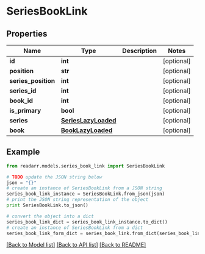 # SeriesBookLink


## Properties

Name | Type | Description | Notes
------------ | ------------- | ------------- | -------------
**id** | **int** |  | [optional] 
**position** | **str** |  | [optional] 
**series_position** | **int** |  | [optional] 
**series_id** | **int** |  | [optional] 
**book_id** | **int** |  | [optional] 
**is_primary** | **bool** |  | [optional] 
**series** | [**SeriesLazyLoaded**](SeriesLazyLoaded.md) |  | [optional] 
**book** | [**BookLazyLoaded**](BookLazyLoaded.md) |  | [optional] 

## Example

```python
from readarr.models.series_book_link import SeriesBookLink

# TODO update the JSON string below
json = "{}"
# create an instance of SeriesBookLink from a JSON string
series_book_link_instance = SeriesBookLink.from_json(json)
# print the JSON string representation of the object
print SeriesBookLink.to_json()

# convert the object into a dict
series_book_link_dict = series_book_link_instance.to_dict()
# create an instance of SeriesBookLink from a dict
series_book_link_form_dict = series_book_link.from_dict(series_book_link_dict)
```
[[Back to Model list]](../README.md#documentation-for-models) [[Back to API list]](../README.md#documentation-for-api-endpoints) [[Back to README]](../README.md)


